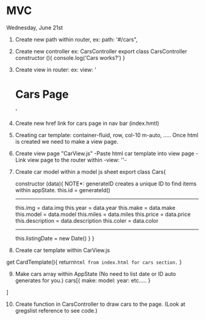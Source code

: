 # MVC




Wednesday, June 21st


1. Create new path within router,
ex: 
  path: '#/cars",

2. Create new controller 
ex:
  CarsController
    export class CarsController
    constructor (){
      console.log('Cars works?')
    }

3. Create view in router:
ex:
  view: '<h1> Cars Page</h1>'

4. Create new href link for cars page in nav bar (index.hmtl)

5. Creating car template:
  container-fluid,
  row,
  col-10 m-auto,
  ..... Once html is created we need to make a view page.

6. Create view page "CarView.js"
  -Paste html car template into view page 
  -Link view page to the router within  -view: ''-

7. Create car model within a model js sheet
  export class Cars{

    constructor (data){
    NOTE*: generateID creates a unique ID to find items within appState.
      this.id = generateId()
      ***
      this.img = data.img
      this.year = data.year
      this.make = data.make
      this.model = data.model
      this.miles = data.miles
      this.price = data.price
      this.description = data.description
      this.coler = data.color
      ***
      this.listingDate = new Date()
    }
  }

8. Create car template within CarView.js

  get CardTemplate(){
    return`
    html from index.html for cars section.
    `
  }

9. Make cars array within AppState (No need to list date or ID auto generates for you.)
  cars[{
    make:
    model:
    year:
    etc.....
  }

]

10. Create function in CarsController to draw cars to the page.
  (Look at gregslist reference to see code.)







